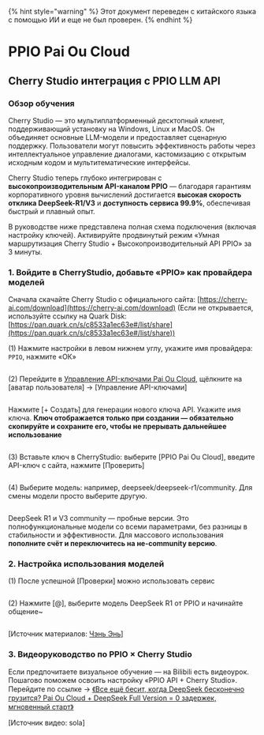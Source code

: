 
{% hint style="warning" %}
Этот документ переведен с китайского языка с помощью ИИ и еще не был проверен.
{% endhint %}

# PPIO Pai Ou Cloud

## Cherry Studio интеграция с PPIO LLM API

### [​](https://ppinfra.com/docs/third-party/cherry-studio-use#%D0%9E%D0%B1%D0%B7%D0%BE%D1%80-%D0%BE%D0%B1%D1%83%D1%87%D0%B5%D0%BD%D0%B8%D1%8F)Обзор обучения <a href="#e6-95-99-e7-a8-8b-e6-a6-82-e8-bf-b0" id="e6-95-99-e7-a8-8b-e6-a6-82-e8-bf-b0"></a>

Cherry Studio — это мультиплатформенный десктопный клиент, поддерживающий установку на Windows, Linux и MacOS. Он объединяет основные LLM-модели и предоставляет сценарную поддержку. Пользователи могут повысить эффективность работы через интеллектуальное управление диалогами, кастомизацию с открытым исходным кодом и мультитематические интерфейсы.

Cherry Studio теперь глубоко интегрирован с **высокопроизводительным API-каналом PPIO** — благодаря гарантиям корпоративного уровня вычислений достигается **высокая скорость отклика DeepSeek-R1/V3** и **доступность сервиса 99.9%**, обеспечивая быстрый и плавный опыт.

В руководстве ниже представлена полная схема подключения (включая настройку ключей). Активируйте продвинутый режим «Умная маршрутизация Cherry Studio + Высокопроизводительный API PPIO» за 3 минуты.

### [​](https://ppinfra.com/docs/third-party/cherry-studio-use#1-id-1-e8-bf-9b-e5-85-a5-cherrystudio-ef-bc-8c-e6-b7-bb-e5-8a-a0-e2-80-9cppio-e2-80-9d-e4-bd-9c-e4-b8-ba)1. Войдите в CherryStudio, добавьте «PPIO» как провайдера моделей <a href="#id-1-e8-bf-9b-e5-85-a5-cherrystudio-ef-bc-8c-e6-b7-bb-e5-8a-a0-e2-80-9cppio-e2-80-9d-e4-bd-9c-e4-b8-ba" id="id-1-e8-bf-9b-e5-85-a5-cherrystudio-ef-bc-8c-e6-b7-bb-e5-8a-a0-e2-80-9cppio-e2-80-9d-e4-bd-9c-e4-b8-ba"></a>

Сначала скачайте Cherry Studio с официального сайта: [ ](https://cherry-ai.com/download)[https://cherry-ai.com/download](https://cherry-ai.com/download) (Если не открывается, используйте ссылку на Quark Disk: [https://pan.quark.cn/s/c8533a1ec63e#/list/share](https://pan.quark.cn/s/c8533a1ec63e#/list/share))

(1) Нажмите настройки в левом нижнем углу, укажите имя провайдера: `PPIO`, нажмите «ОК»

<figure><img src="https://static.ppinfra.com/docs/image/llm/cherry-studio-setting.png" alt=""><figcaption></figcaption></figure>

(2) Перейдите в [Управление API-ключами Pai Ou Cloud](https://ppinfra.com/user/register?invited_by=JYT9GD\&utm_source=github_cherry-studio), щёлкните на [аватар пользователя] → [Управление API-ключами]

<figure><img src="https://static.ppinfra.com/docs/image/llm/ppinfra-create-api-key-01.png" alt=""><figcaption></figcaption></figure>

Нажмите [+ Создать] для генерации нового ключа API. Укажите имя ключа. **Ключ отображается только при создании — обязательно скопируйте и сохраните его, чтобы не прерывать дальнейшее использование**

<figure><img src="https://static.ppinfra.com/docs/image/llm/ppinfra-create-api-key-02.png" alt=""><figcaption></figcaption></figure>

(3) Вставьте ключ в CherryStudio: выберите [PPIO Pai Ou Cloud], введите API-ключ с сайта, нажмите [Проверить]

<figure><img src="https://static.ppinfra.com/docs/image/llm/cherry-studio-3601.PNG" alt=""><figcaption></figcaption></figure>

(4) Выберите модель: например, deepseek/deepseek-r1/community. Для смены модели просто выберите другую.

<figure><img src="https://static.ppinfra.com/docs/image/llm/cherry-studio-3602.PNG" alt=""><figcaption></figcaption></figure>

DeepSeek R1 и V3 community — пробные версии. Это полнофункциональные модели со всеми параметрами, без разницы в стабильности и эффективности. Для массового использования **пополните счёт и переключитесь на не-community версию**.

### [​](https://ppinfra.com/docs/third-party/cherry-studio-use#2-id-2-e6-a8-a1-e5-9e-8b-e4-bd-bf-e7-94-a8-e9-85-8d-e7-bd-ae)2. Настройка использования моделей <a href="#id-2-e6-a8-a1-e5-9e-8b-e4-bd-bf-e7-94-a8-e9-85-8d-e7-bd-ae" id="id-2-e6-a8-a1-e5-9e-8b-e4-bd-bf-e7-94-a8-e9-85-8d-e7-bd-ae"></a>

(1) После успешной [Проверки] можно использовать сервис

<figure><img src="https://static.ppinfra.com/docs/image/llm/cherry-studio-3603.png" alt=""><figcaption></figcaption></figure>

(2) Нажмите [@], выберите модель DeepSeek R1 от PPIO и начинайте общение\~

<figure><img src="https://static.ppinfra.com/docs/image/llm/cherry-studio-ppio-config-02.png" alt=""><figcaption></figcaption></figure>

[Источник материалов: [Чэнь Энь](https://www.kdocs.cn/l/ctGiF5K6PQoO)]

### [​](https://ppinfra.com/docs/third-party/cherry-studio-use#3-id-3-ppio-c3-97cherry-studio-e8-a7-86-e9-a2-91-e4-bd-bf-e7-94-a8-e6-95-99-e7-a8-8b)3. Видеоруководство по PPIO × Cherry Studio <a href="#id-3-ppio-c3-97cherry-studio-e8-a7-86-e9-a2-91-e4-bd-bf-e7-94-a8-e6-95-99-e7-a8-8b" id="id-3-ppio-c3-97cherry-studio-e8-a7-86-e9-a2-91-e4-bd-bf-e7-94-a8-e6-95-99-e7-a8-8b"></a>

Если предпочитаете визуальное обучение — на Bilibili есть видеоурок. Пошагово поможем освоить настройку «PPIO API + Cherry Studio». Перейдите по ссылке → [《Все ещё бесит, когда DeepSeek бесконечно грузится? Pai Ou Cloud + DeepSeek Full Version = 0 задержек, мгновенный старт》](https://www.bilibili.com/video/BV1BZNmeTEwg/?buvid=XX82F37818653072D274A6BB8A4FE7938A30C\&from_spmid=search.search-result.0.0\&is_story_h5=false\&mid=3CpKQv%2Bjnb8k6iTGlUl1eH8FTQ%2FSZMtL1rElX6M3iMo%3D\&plat_id=116\&share_from=ugc\&share_medium=android\&share_plat=android\&share_session_id=b892268f-5751-4f6e-9690-50b37855d346\&share_source=WEIXIN\&share_source=weixin\&share_tag=s_i\&spmid=united.player-video-detail.0.0\&timestamp=1739160448\&unique_k=eKDZuRP\&up_id=3546757841554023\&vd_source=50fea165795ccc47455a165f5bcaeed2)

[Источник видео: sola]